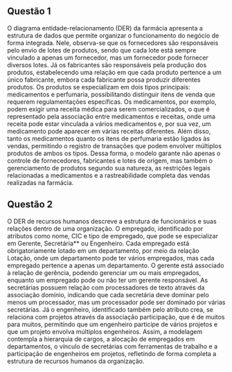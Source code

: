 ## Questão 1

O diagrama entidade-relacionamento (DER) da farmácia apresenta a estrutura de dados que permite organizar o funcionamento do negócio de forma integrada. Nele, observa-se que os fornecedores são responsáveis pelo envio de lotes de produtos, sendo que cada lote está sempre vinculado a apenas um fornecedor, mas um fornecedor pode fornecer diversos lotes. Já os fabricantes são responsáveis pela produção dos produtos, estabelecendo uma relação em que cada produto pertence a um único fabricante, embora cada fabricante possa produzir diferentes produtos. Os produtos se especializam em dois tipos principais: medicamentos e perfumaria, possibilitando distinguir itens de venda que requerem regulamentações específicas. Os medicamentos, por exemplo, podem exigir uma receita médica para serem comercializados, o que é representado pela associação entre medicamentos e receitas, onde uma receita pode estar vinculada a vários medicamentos e, por sua vez, um medicamento pode aparecer em várias receitas diferentes. Além disso, tanto os medicamentos quanto os itens de perfumaria estão ligados às vendas, permitindo o registro de transações que podem envolver múltiplos produtos de ambos os tipos. Dessa forma, o modelo garante não apenas o controle de fornecedores, fabricantes e lotes de origem, mas também o gerenciamento de produtos segundo sua natureza, as restrições legais relacionadas a medicamentos e a rastreabilidade completa das vendas realizadas na farmácia.


## Questão 2

O DER de recursos humanos descreve a estrutura de funcionários e suas relações dentro de uma organização. O empregado, identificado por atributos como nome, CIC e tipo de empregado, que pode se especializar em Gerente, Secretária** ou Engenheiro. Cada empregado está obrigatoriamente lotado em um departamento, por meio da relação Lotação, onde um departamento pode ter vários empregados, mas cada empregado pertence a apenas um departamento. O gerente está associado à relação de gerência, podendo gerenciar um ou mais empregados, enquanto um empregado pode ou não ter um gerente responsável. As secretárias possuem relação com processadores de texto através da associação domínio, indicando que cada secretária deve dominar pelo menos um processador, mas um processador pode ser dominado por várias secretárias. Já o engenheiro, identificado também pelo atributo crea, se relaciona com projetos através da associação participação, que é de muitos para muitos, permitindo que um engenheiro participe de vários projetos e que um projeto envolva múltiplos engenheiros. Assim, a modelagem contempla a hierarquia de cargos, a alocação de empregados em departamentos, o vínculo de secretárias com ferramentas de trabalho e a participação de engenheiros em projetos, refletindo de forma completa a estrutura de recursos humanos da organização.

